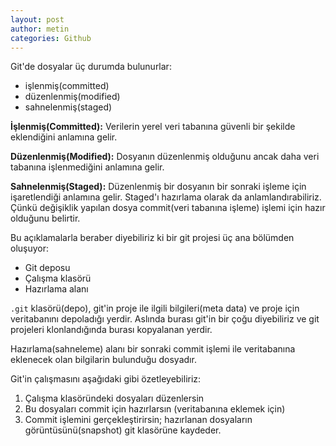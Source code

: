```yaml
---
layout: post
author: metin
categories: Github
---
```


Git'de dosyalar üç durumda bulunurlar:

  * işlenmiş(committed)
  * düzenlenmiş(modified)
  * sahnelenmiş(staged)

**İşlenmiş(Committed):** Verilerin yerel veri tabanına güvenli bir şekilde eklendiğini anlamına gelir.

**Düzenlenmiş(Modified):** Dosyanın düzenlenmiş olduğunu ancak daha veri tabanına işlenmediğini anlamına gelir.

**Sahnelenmiş(Staged):** Düzenlenmiş bir dosyanın bir sonraki işleme için işaretlendiği anlamına gelir. Staged'ı hazırlama olarak da anlamlandırabiliriz. Çünkü değişiklik yapılan dosya commit(veri tabanına işleme) işlemi için hazır olduğunu belirtir.

Bu açıklamalarla beraber diyebiliriz ki bir git projesi üç ana bölümden oluşuyor:

  * Git deposu
  * Çalışma klasörü
  * Hazırlama alanı

`.git` klasörü(depo), git'in proje ile ilgili bilgileri(meta data) ve proje için veritabanını depoladığı yerdir. Aslında burası git'in bir çoğu diyebiliriz ve git projeleri klonlandığında burası kopyalanan yerdir.

Hazırlama(sahneleme) alanı bir sonraki commit işlemi ile veritabanına eklenecek olan bilgilarin bulunduğu dosyadır.

Git'in çalışmasını aşağıdaki gibi özetleyebiliriz:

  1. Çalışma klasöründeki dosyaları düzenlersin
  2. Bu dosyaları commit için hazırlarsın (veritabanına eklemek için)
  3. Commit işlemini gerçekleştirirsin; hazırlanan dosyaların görüntüsünü(snapshot) git klasörüne kaydeder.